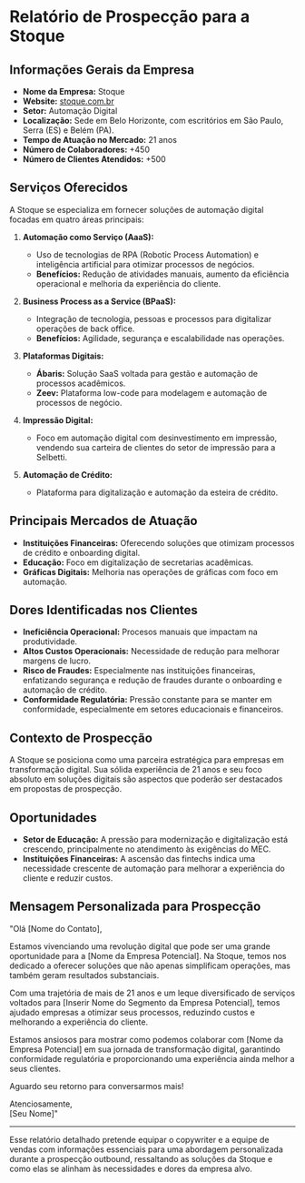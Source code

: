 # Relatório de Prospecção para a Stoque

## Informações Gerais da Empresa
- **Nome da Empresa:** Stoque
- **Website:** [stoque.com.br](http://www.stoque.com.br)
- **Setor:** Automação Digital
- **Localização:** Sede em Belo Horizonte, com escritórios em São Paulo, Serra (ES) e Belém (PA).
- **Tempo de Atuação no Mercado:** 21 anos
- **Número de Colaboradores:** +450
- **Número de Clientes Atendidos:** +500

## Serviços Oferecidos
A Stoque se especializa em fornecer soluções de automação digital focadas em quatro áreas principais:
1. **Automação como Serviço (AaaS):**
   - Uso de tecnologias de RPA (Robotic Process Automation) e inteligência artificial para otimizar processos de negócios.
   - **Benefícios:** Redução de atividades manuais, aumento da eficiência operacional e melhoria da experiência do cliente.
   
2. **Business Process as a Service (BPaaS):**
   - Integração de tecnologia, pessoas e processos para digitalizar operações de back office.
   - **Benefícios:** Agilidade, segurança e escalabilidade nas operações.

3. **Plataformas Digitais:**
   - **Ábaris:** Solução SaaS voltada para gestão e automação de processos acadêmicos.
   - **Zeev:** Plataforma low-code para modelagem e automação de processos de negócio.

4. **Impressão Digital:**
   - Foco em automação digital com desinvestimento em impressão, vendendo sua carteira de clientes do setor de impressão para a Selbetti.

5. **Automação de Crédito:**
   - Plataforma para digitalização e automação da esteira de crédito.

## Principais Mercados de Atuação
- **Instituições Financeiras:** Oferecendo soluções que otimizam processos de crédito e onboarding digital.
- **Educação:** Foco em digitalização de secretarias acadêmicas.
- **Gráficas Digitais:** Melhoria nas operações de gráficas com foco em automação.

## Dores Identificadas nos Clientes
- **Ineficiência Operacional:** Procesos manuais que impactam na produtividade.
- **Altos Custos Operacionais:** Necessidade de redução para melhorar margens de lucro.
- **Risco de Fraudes:** Especialmente nas instituições financeiras, enfatizando segurança e redução de fraudes durante o onboarding e automação de crédito.
- **Conformidade Regulatória:** Pressão constante para se manter em conformidade, especialmente em setores educacionais e financeiros.

## Contexto de Prospecção
A Stoque se posiciona como uma parceira estratégica para empresas em transformação digital. Sua sólida experiência de 21 anos e seu foco absoluto em soluções digitais são aspectos que poderão ser destacados em propostas de prospecção.

## Oportunidades
- **Setor de Educação:** A pressão para modernização e digitalização está crescendo, principalmente no atendimento às exigências do MEC.
- **Instituições Financeiras:** A ascensão das fintechs indica uma necessidade crescente de automação para melhorar a experiência do cliente e reduzir custos.

## Mensagem Personalizada para Prospecção
"Olá [Nome do Contato],

Estamos vivenciando uma revolução digital que pode ser uma grande oportunidade para a [Nome da Empresa Potencial]. Na Stoque, temos nos dedicado a oferecer soluções que não apenas simplificam operações, mas também geram resultados substanciais.

Com uma trajetória de mais de 21 anos e um leque diversificado de serviços voltados para [Inserir Nome do Segmento da Empresa Potencial], temos ajudado empresas a otimizar seus processos, reduzindo custos e melhorando a experiência do cliente.

Estamos ansiosos para mostrar como podemos colaborar com [Nome da Empresa Potencial] em sua jornada de transformação digital, garantindo conformidade regulatória e proporcionando uma experiência ainda melhor a seus clientes.

Aguardo seu retorno para conversarmos mais! 

Atenciosamente,  
[Seu Nome]"

---

Esse relatório detalhado pretende equipar o copywriter e a equipe de vendas com informações essenciais para uma abordagem personalizada durante a prospecção outbound, ressaltando as soluções da Stoque e como elas se alinham às necessidades e dores da empresa alvo.